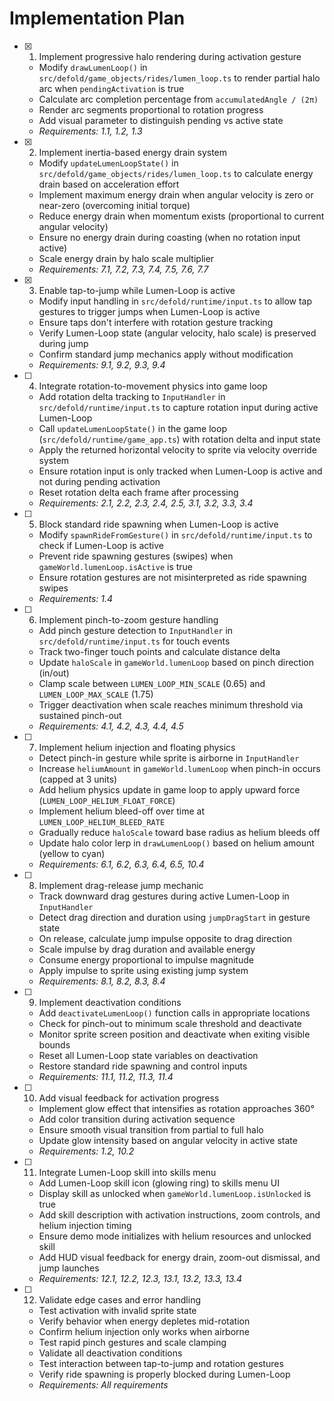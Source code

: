 # Implementation Plan

- [x] 1. Implement progressive halo rendering during activation gesture
  - Modify `drawLumenLoop()` in `src/defold/game_objects/rides/lumen_loop.ts` to render partial halo arc when `pendingActivation` is true
  - Calculate arc completion percentage from `accumulatedAngle / (2π)`
  - Render arc segments proportional to rotation progress
  - Add visual parameter to distinguish pending vs active state
  - _Requirements: 1.1, 1.2, 1.3_

- [x] 2. Implement inertia-based energy drain system
  - Modify `updateLumenLoopState()` in `src/defold/game_objects/rides/lumen_loop.ts` to calculate energy drain based on acceleration effort
  - Implement maximum energy drain when angular velocity is zero or near-zero (overcoming initial torque)
  - Reduce energy drain when momentum exists (proportional to current angular velocity)
  - Ensure no energy drain during coasting (when no rotation input active)
  - Scale energy drain by halo scale multiplier
  - _Requirements: 7.1, 7.2, 7.3, 7.4, 7.5, 7.6, 7.7_

- [x] 3. Enable tap-to-jump while Lumen-Loop is active
  - Modify input handling in `src/defold/runtime/input.ts` to allow tap gestures to trigger jumps when Lumen-Loop is active
  - Ensure taps don't interfere with rotation gesture tracking
  - Verify Lumen-Loop state (angular velocity, halo scale) is preserved during jump
  - Confirm standard jump mechanics apply without modification
  - _Requirements: 9.1, 9.2, 9.3, 9.4_

- [ ] 4. Integrate rotation-to-movement physics into game loop
  - Add rotation delta tracking to `InputHandler` in `src/defold/runtime/input.ts` to capture rotation input during active Lumen-Loop
  - Call `updateLumenLoopState()` in the game loop (`src/defold/runtime/game_app.ts`) with rotation delta and input state
  - Apply the returned horizontal velocity to sprite via velocity override system
  - Ensure rotation input is only tracked when Lumen-Loop is active and not during pending activation
  - Reset rotation delta each frame after processing
  - _Requirements: 2.1, 2.2, 2.3, 2.4, 2.5, 3.1, 3.2, 3.3, 3.4_

- [ ] 5. Block standard ride spawning when Lumen-Loop is active
  - Modify `spawnRideFromGesture()` in `src/defold/runtime/input.ts` to check if Lumen-Loop is active
  - Prevent ride spawning gestures (swipes) when `gameWorld.lumenLoop.isActive` is true
  - Ensure rotation gestures are not misinterpreted as ride spawning swipes
  - _Requirements: 1.4_

- [ ] 6. Implement pinch-to-zoom gesture handling
  - Add pinch gesture detection to `InputHandler` in `src/defold/runtime/input.ts` for touch events
  - Track two-finger touch points and calculate distance delta
  - Update `haloScale` in `gameWorld.lumenLoop` based on pinch direction (in/out)
  - Clamp scale between `LUMEN_LOOP_MIN_SCALE` (0.65) and `LUMEN_LOOP_MAX_SCALE` (1.75)
  - Trigger deactivation when scale reaches minimum threshold via sustained pinch-out
  - _Requirements: 4.1, 4.2, 4.3, 4.4, 4.5_

- [ ] 7. Implement helium injection and floating physics
  - Detect pinch-in gesture while sprite is airborne in `InputHandler`
  - Increase `heliumAmount` in `gameWorld.lumenLoop` when pinch-in occurs (capped at 3 units)
  - Add helium physics update in game loop to apply upward force (`LUMEN_LOOP_HELIUM_FLOAT_FORCE`)
  - Implement helium bleed-off over time at `LUMEN_LOOP_HELIUM_BLEED_RATE`
  - Gradually reduce `haloScale` toward base radius as helium bleeds off
  - Update halo color lerp in `drawLumenLoop()` based on helium amount (yellow to cyan)
  - _Requirements: 6.1, 6.2, 6.3, 6.4, 6.5, 10.4_

- [ ] 8. Implement drag-release jump mechanic
  - Track downward drag gestures during active Lumen-Loop in `InputHandler`
  - Detect drag direction and duration using `jumpDragStart` in gesture state
  - On release, calculate jump impulse opposite to drag direction
  - Scale impulse by drag duration and available energy
  - Consume energy proportional to impulse magnitude
  - Apply impulse to sprite using existing jump system
  - _Requirements: 8.1, 8.2, 8.3, 8.4_

- [ ] 9. Implement deactivation conditions
  - Add `deactivateLumenLoop()` function calls in appropriate locations
  - Check for pinch-out to minimum scale threshold and deactivate
  - Monitor sprite screen position and deactivate when exiting visible bounds
  - Reset all Lumen-Loop state variables on deactivation
  - Restore standard ride spawning and control inputs
  - _Requirements: 11.1, 11.2, 11.3, 11.4_

- [ ] 10. Add visual feedback for activation progress
  - Implement glow effect that intensifies as rotation approaches 360°
  - Add color transition during activation sequence
  - Ensure smooth visual transition from partial to full halo
  - Update glow intensity based on angular velocity in active state
  - _Requirements: 1.2, 10.2_

- [ ] 11. Integrate Lumen-Loop skill into skills menu
  - Add Lumen-Loop skill icon (glowing ring) to skills menu UI
  - Display skill as unlocked when `gameWorld.lumenLoop.isUnlocked` is true
  - Add skill description with activation instructions, zoom controls, and helium injection timing
  - Ensure demo mode initializes with helium resources and unlocked skill
  - Add HUD visual feedback for energy drain, zoom-out dismissal, and jump launches
  - _Requirements: 12.1, 12.2, 12.3, 13.1, 13.2, 13.3, 13.4_

- [ ] 12. Validate edge cases and error handling
  - Test activation with invalid sprite state
  - Verify behavior when energy depletes mid-rotation
  - Confirm helium injection only works when airborne
  - Test rapid pinch gestures and scale clamping
  - Validate all deactivation conditions
  - Test interaction between tap-to-jump and rotation gestures
  - Verify ride spawning is properly blocked during Lumen-Loop
  - _Requirements: All requirements_
